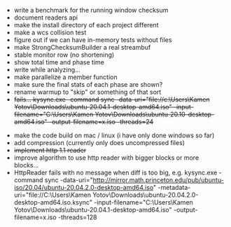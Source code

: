 - write a benchmark for the running window checksum
- document readers api
- make the install directory of each project different
- make a wcs collision test
- figure out if we can have in-memory tests without files
- make StrongChecksumBuilder a real streambuf
- stable monitor row (no shortening)
- show total time and phase time
- write while analyzing...
- make parallelize a member function
- make sure the final stats of each phase are shown?
- rename warmup to "skip" or something of that sort
- ~~fails... kysync.exe -command sync -data-uri="file://c:\Users\Kamen Yotov\Downloads\ubuntu-20.04.1-desktop-amd64.iso" -input-filename="C:\Users\Kamen Yotov\Downloads\ubuntu-20.10-desktop-amd64.iso" -output-filename=x.iso -threads=24~~
* make the code build on mac / linux (i have only done windows so far)
* add compression (currently only does uncompressed files)
* ~~implement http 1.1 reader~~
* improve algorithm to use http reader with bigger blocks or more blocks... 
* HttpReader fails with no message when diff is too big, e.g. kysync.exe -command sync -data-uri="http://mirror.math.princeton.edu/pub/ubuntu-iso/20.04/ubuntu-20.04.2.0-desktop-amd64.iso" -metadata-uri="file://C:\Users\Kamen Yotov\Downloads\ubuntu-20.04.2.0-desktop-amd64.iso.ksync" -input-filename="C:\Users\Kamen Yotov\Downloads\ubuntu-20.04.1-desktop-amd64.iso" -output-filename=x.iso -threads=128